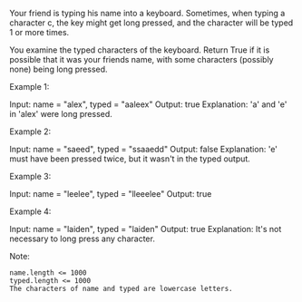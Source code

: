 Your friend is typing his name into a keyboard.  Sometimes, when typing a character c, the key might get long pressed, and the character will be typed 1 or more times.

You examine the typed characters of the keyboard.  Return True if it is possible that it was your friends name, with some characters (possibly none) being long pressed.

Example 1:

Input: name = "alex", typed = "aaleex"
Output: true
Explanation: 'a' and 'e' in 'alex' were long pressed.

Example 2:

Input: name = "saeed", typed = "ssaaedd"
Output: false
Explanation: 'e' must have been pressed twice, but it wasn't in the typed output.

Example 3:

Input: name = "leelee", typed = "lleeelee"
Output: true

Example 4:

Input: name = "laiden", typed = "laiden"
Output: true
Explanation: It's not necessary to long press any character.

Note:

    name.length <= 1000
    typed.length <= 1000
    The characters of name and typed are lowercase letters.
